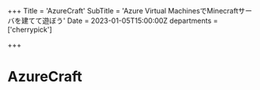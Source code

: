 +++
Title = 'AzureCraft'
SubTitle = 'Azure Virtual MachinesでMinecraftサーバを建てて遊ぼう'
Date = 2023-01-05T15:00:00Z
departments = ['cherrypick']

+++

# AzureCraft

